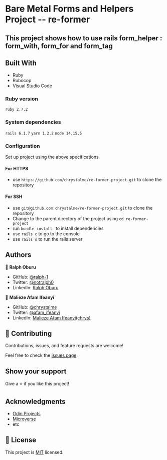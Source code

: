 # Bare Metal Forms and Helpers Project -- re-former
## This project shows how to use rails form_helper : form_with, form_for and form_tag
<!-- ![screenshot](./images/img.png) -->
## Built With

- Ruby
- Rubocop
- Visual Studio Code

### Ruby version

  ``` ruby 2.7.2 ```

### System dependencies

  ``` rails 6.1.7 ```
  ``` yarn 1.2.2 ```
  ``` node 14.15.5 ```

### Configuration

  Set up project using the above specifications
   #### For HTTPS
   - use ``` https://github.com/chrystalme/re-former-project.git ``` to clone the repository
   #### For SSH
   - use ``` git@github.com:chrystalme/re-former-project.git ``` to clone the repository
   - Change to the parent directory of the project using 
    ``` cd re-former-project ```
   - run ```bundle install ``` to install dependencies
   - use ``` rails c ``` to go to the console
   - use ``` rails s ``` to run the rails server

## Authors

👤 **Ralph Oburu**

- GitHub: [@ralph-1](https://github.com/Ralph-1)
- Twitter: [@notralph0](https://twitter.com/NotRalph0)
- LinkedIn: [Ralph Oburu](https://www.linkedin.com/in/ralph-oburu-092a561b1/)

👤 **Malieze Afam Ifeanyi**

- GitHub: [@chrystalme](https://github.com/chrystalme)
- Twitter: [@afam_ifeanyi](https://twitter.com/afam_ifeanyi)
- LinkedIn: [Malieze Afam Ifeanyi(chrys)](https://linkedin.com/afam-chrys)

## 🤝 Contributing

Contributions, issues, and feature requests are welcome!

Feel free to check the [issues page](https://github.com/chrystalme/re-former-project/issues).

## Show your support

Give a ⭐️ if you like this project!

## Acknowledgments

- [Odin Projects](https://www.theodinproject.com/) 
- [Microverse](https://microverse.com)
- etc

## 📝 License

This project is [MIT](https://mit-license.org/) licensed.
